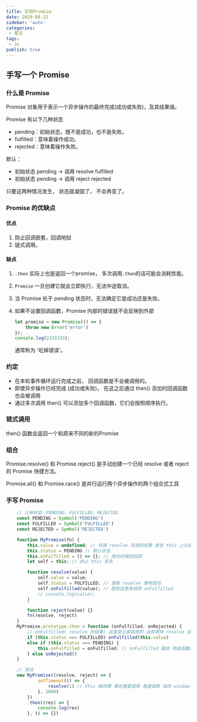 ```yaml
---
title: 实现Promise
date: 2020-08-22
sidebar: 'auto'
categories:
 - 笔记
tags:
 - Js
publish: true
---
```


## 手写一个 Promise

### 什么是 Promise

Promise 对象用于表示一个异步操作的最终完成(成功或失败)，及其结果值。

Promise 有以下几种状态

- pending：初始状态，既不是成功，也不是失败。
- fulfilled：意味着操作成功。
- rejected：意味着操作失败。

默认：

- 初始状态 pending -> 调用 resolve fulfilled
- 初始状态 pending -> 调用 reject rejected 

只要这两种情况发生， 状态就凝固了， 不会再变了。

### Promise 的优缺点

#### 优点

1. 防止回调嵌套，回调地狱
2. 链式调用。

#### 缺点

 1. `.then` 实际上也是返回一个promise， 多次调用`.then`的话可能会消耗性能。

 2. `Promise` 一旦创建它就会立即执行，无法中途取消。

 3. 当 Promise 处于 pending 状态时，无法确定它是成功还是失败。

 4. 如果不设置回调函数，Promise 内部的错误就不会反映到外部

    ```js
    let promise = new Promise(() => {
        throw new Error('error')
    });
    console.log(2333333);
    ```

    通常称为 '吃掉错误'。

### 约定

- 在本轮事件循环运行完成之前， 回调函数是不会被调用的。
- 即使异步操作已经完成 (成功或失败)， 在这之后通过 then() 添加的回调函数也会被调用
- 通过多次调用 then() 可以添加多个回调函数，它们会按照顺序执行。

### 链式调用

then() 函数会返回一个和原来不同的新的Promise

### 组合

Promise.resolve() 和 Promise.reject() 是手动创建一个已经 resolve 或者 reject 的 Promise 快捷方法。

Promise.all() 和 Promise.race() 是并行运行两个异步操作的两个组合式工具

### 手写 Promise

```js
    // 三种状态：PENDING、FULFILLED、REJECTED
    const PENDING = Symbol('PENDING')
    const FULFILLED = Symbol('FULFILLED')
    const REJECTED = Symbol('REJECTED')

    function MyPromise(fn) {
        this.value = undefined; // 传递 resolve 完成的结果 放在 this 上以便于 其他函数 都能访问到
        this.status = PENDING // 默认状态
        this.onFulfilled = () => {}; // 成功时候的回调
        let self = this; // 防止 this 丢失

        function resolve(value) {
            self.value = value;
            self.status = FULFILLED; // 调用 resolve 表明成功
            self.onFulfilled(value); // 跑到这里来调用 onFulfilled
            // console.log(value);
        }

        function reject(value) {}
        fn(resolve, reject)
    }
    MyPromise.prototype.then = function (onFulfilled, onRejected) {
        // onFulfilled( resolve 的结果) 这里是立即调用的 没有等待 resolve 调用 就执行 所以为 undefined
        if (this.status === FULFILLED) onFulfilled(this.value)
        else if (this.status === PENDING) {
            this.onFulfilled = onFulfilled; // onFulfilled 赋给 构造函数成功时的回调
        } else onRejected()
    }

    // 测试
    new MyPromise((resolve, reject) => {
            setTimeout(() => {
                resolve(1) // this 指向哪 看在哪里调用 普通调用 指向 window
            }, 2000)
        })
        .then((res) => {
            console.log(res)
        }, () => {})
```
